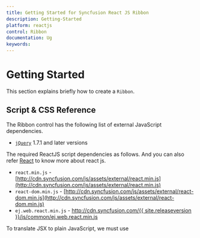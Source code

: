```yaml
---
title: Getting Started for Syncfusion React JS Ribbon
description: Getting-Started 
platform: reactjs
control: Ribbon
documentation: Ug
keywords: 
---
```


# Getting Started

This section explains briefly how to create a `Ribbon`.

## Script & CSS Reference 

The Ribbon control has the following list of external JavaScript dependencies.

* [`jQuery`](http://jquery.com) 1.7.1 and later versions

The required ReactJS script dependencies as follows. And you can also refer [React](https://facebook.github.io/react/docs/getting-started.html) to know more about react js.

* `react.min.js` - [http://cdn.syncfusion.com/js/assets/external/react.min.js](http://cdn.syncfusion.com/js/assets/external/react.min.js)
* `react-dom.min.js` - [http://cdn.syncfusion.com/js/assets/external/react-dom.min.js](http://cdn.syncfusion.com/js/assets/external/react-dom.min.js)
* `ej.web.react.min.js` - [http://cdn.syncfusion.com/{{ site.releaseversion }}/js/common/ej.web.react.min.js](http://cdn.syncfusion.com/14.3.0.49/js/common/ej.web.react.min.js)

To translate JSX to plain JavaScript, we must use <script type=”text/babel”> and refer the browser.min.js file to perform the transformation in the browser.

To get started, you can use the `ej.web.all.min.js` file that encapsulates all the `ej` controls and frameworks in one single file. So the complete boilerplate code is

{% highlight html %}

    <!DOCTYPE html>
    <html>
    <head>
    <meta name="viewport" content="width=device-width, initial-scale=1.0">
    <meta name="description" content="Essential Studio for JavaScript">
    <meta name="author" content="Syncfusion">
    <title>Getting Started for Ribbon React JS</title>
    <!-- Essential Studio for JavaScript  theme reference -->
    <link href="http://cdn.syncfusion.com/{{ site.releaseversion }}/js/web/flat-azure/ej.web.all.min.css" rel="stylesheet" />
    <!-- Essential Studio for JavaScript  script references -->
    <script src="http://cdn.syncfusion.com/js/assets/external/react.min.js"></script>
    <script src="http://cdn.syncfusion.com/js/assets/external/react-dom.min.js"></script>
    <script src="https://cdnjs.cloudflare.com/ajax/libs/babel-core/5.8.34/browser.min.js"></script>
    <script src="http://cdn.syncfusion.com/js/assets/external/jquery-3.0.0.min.js"></script>
    <script src="http://cdn.syncfusion.com/{{ site.releaseversion }}/js/web/ej.web.all.min.js"></script>
    <script src="http://cdn.syncfusion.com/{{ site.releaseversion }}/js/common/ej.web.react.min.js"></script>
    <!-- Add your custom scripts here -->
    </head>
    <body>
    </body>
    </html>

{% endhighlight %}

N> 1. In production, we highly recommend you to use our [`custom script generator`](http://help.syncfusion.com/js/custom-script-generator) to create custom script file with required controls and its dependencies only. Also to reduce the file size further please use [`GZip compression`](https://developers.google.com/web/fundamentals/performance/optimizing-content-efficiency/optimize-encoding-and-transfer?hl=en) in your server.
N> 2. For themes, you can use the `ej.web.all.min.css` CDN link from the code snippet given. To add the themes in your application, please refer to [`this link`](http://help.syncfusion.com/js/theming-in-essential-javascript-components).

N>  Ribbon’s sample level icons can be loaded using ej.icons.CSS from the location “/Content/ej/themes/ribbon-css”.

## Control Initialization

Control can be initialized in two ways.

 * Using jsx Template
 * Without using jsx Template
 
## Using jsx Template

By using the jsx template, we can create the html file and jsx file. The `.jsx` file can be convert to `.js` file and it can be referred in html page.

Please refer to the code of HTML file.

{% highlight html %}

    <div id="ribbon-default"></div>
    <script src="app/ribbon/default.js"></script>
    <ul id="ribbonmenu1">
        <li><a>FILE</a>
            <ul>
                <li><a>New</a></li>
                <li><a>Open</a></li>
                <li><a>Save</a></li>
                <li><a>Save As</a></li>
                <li><a>Print</a></li>
            </ul>
        </li>
    </ul>

{% endhighlight %}

Ribbon control can be initialized with the following in HTML document.

{% highlight html %}     
                
    ReactDOM.render(
        <EJ.Ribbon width="50%" applicationTab-type="menu" applicationTab-menuItemID="ribbonmenu1">
        </EJ.Ribbon>,
        document.getElementById('ribbon-default')
    );

{% endhighlight %}

![](Getting-Started_images/Getting-Started_img1.png)

N>  Set the required width to Ribbon, else default parent container or window width will be considered.

## Adding Tabs

Tab is a set of related groups which are combined into single item. For creating tab, id and text properties should be specified.

{% highlight html %}

    <div id="ribbon-default"></div>
    <script src="app/ribbon/default.js"></script>
    <ul id="ribbonmenu1">
        <li><a>FILE</a>
            <ul>
                <li><a>New</a></li>
                <li><a>Open</a></li>
                <li><a>Save</a></li>
                <li><a>Save As</a></li>
                <li><a>Print</a></li>
            </ul>
        </li>
    </ul>

{% endhighlight %}

Configure the tabs bind value tab in ReactJS view-model as shown in the following code.

{% highlight html %}

	  ReactDOM.render(
        <EJ.Ribbon width="50%" applicationtab-type="menu" applicationtab-menuitemid="ribbonmenu1">
            <tabs>
                <tab id="home" text="HOME"></tab>
            </tabs>
        </EJ.Ribbon>
        document.getElementById('ribbon-default')
     );

{% endhighlight %}

![](Getting-Started_images/Getting-Started_img2.png)

## Configuring Groups

List of controls are combined as logical groups into tab. Group alignment type as row/column, Default is row.

Create group item with text specified and add content group to Groups collection with ejButton control settings.

Configure the tabs bind value tab with group and button named as New.

{% highlight html %}

    <div id="ribbon-default"></div>
    <script src="app/ribbon/default.js"></script>
    <ul id="ribbonmenu1">
        <li><a>FILE</a>
            <ul>
                <li><a>New</a></li>
                <li><a>Open</a></li>
                <li><a>Save</a></li>
                <li><a>Save As</a></li>
                <li><a>Print</a></li>
            </ul>
        </li>
    </ul>

{% endhighlight %}

{% highlight html %}

	  ReactDOM.render(
        <EJ.Ribbon width="50%" applicationtab-type="menu" applicationtab-menuitemid="ribbonmenu1">
            <tabs>
                <tab id="home" text="HOME">
                    <groups>
                        <group text="New" alignType="rows">
                            <content>
                                <content defaults-type="button">
                                    <groups>
                                        <group id="new" text="New" buttonSettings-contentType="imageonly" buttonSettings-prefixIcon="e-icon e-ribbon e-new" >
                                        </group>
                                    </groups>
                                </content>
                            </content>
                        </group>
                    </groups>
                </tab>
            </tabs>
        </EJ.Ribbon>
        document.getElementById('ribbon-default')
     );

{% endhighlight %}

![](Getting-Started_images/Getting-Started_img3.png)

## Adding Controls to Group

Syncfusion JavaScript Controls can be added to group’s content with corresponding type specified like button, split button, toggle button, dropdown list, gallery, custom, etc. Default type is button.

Configure the tabs bind value tab with groups, button,split button and dropdown controls.Also the datasource to dropdown control is configured with bind name fontFamily. Please refer to the following code snippets.

{% highlight html %}

     var fontFamily = ["Segoe UI", "Arial", "Times New Roman", "Tahoma", "Helvetica"];
     ReactDOM.render(
     <div>
         <ul id="ribbonmenu3">
             <li><a>FILE</a>
                 <ul>
                     <li><a>New</a></li>
                     <li><a>Open</a></li>
                     <li><a>Save</a></li>
                     <li><a>Save As</a></li>
                     <li><a>Print</a></li>
                 </ul>
             </li>
         </ul>
         <ul id="pasteSplit3">
             <li><a>Paste</a></li>
         </ul>
         <EJ.Ribbon width="100%" applicationtab-type="menu" applicationtab-menuitemid="ribbonmenu3">
            <tabs>
                <tab id="home" text="HOME">
                    <groups>		     
                        <group text="SplitButton & Dropdown" alignType="columns">
                            <content>
                                <content defaults-type="splitbutton" defaults-width={60} defaults-height={70}>
                                    <groups>
                                        <group id="paste" text="Paste" customTooltip-prefixIcon="e-pastetip" splitButtonSettings-contentType="imageonly" splitButtonSettings-prefixIcon="e-icon e-ribbon e-ribbonpaste" splitButtonSettings-targetID="pasteSplit3" splitButtonSettings-buttonMode="dropdown" splitButtonSettings-arrowPosition="bottom" splitButtonSettings-click="executeAction">
                                        </group>
                                    </groups>
                                </content>
                                <content defaults-type="dropdownlist" defaults-height={28}>
                                    <groups>
                                        <group id="fontFamily" dropdownSettings-dataSource={fontFamily} dropdownSettings-text="Segoe UI" dropdownSettings-select="executeAction" dropdownSettings-width={150}>
                                        </group>    
                                    </groups>
                                </content>
                            </content>
                        </group>
                    </groups>  
                </tab>		
            </tabs>
         </EJ.Ribbon>
     </div>
     document.getElementById('ribbon-default')
     );

{% endhighlight %}
	 
![](Getting-Started_images/Getting-Started_img4.png)

## Without using jsx Template

The Ribbon can be created from a HTML `DIV` element with the HTML `id` attribute set to it. Refer to the following code example.

{% highlight html %}
	 
     <body>
	  <div id="ribbon-default"></div>
      <ul id="ribbonmenu3">
             <li><a>FILE</a>
                 <ul>
                     <li><a>New</a></li>
                     <li><a>Open</a></li>
                     <li><a>Save</a></li>
                     <li><a>Save As</a></li>
                     <li><a>Print</a></li>
                 </ul>
             </li>
         </ul>
         <ul id="pasteSplit3">
             <li><a>Paste</a></li>
         </ul>
 	  </body>

{% endhighlight %}

{% highlight html %}

    var fontFamily = ["Segoe UI", "Arial", "Times New Roman", "Tahoma", "Helvetica"];     
    React.createElement(EJ.Ribbon, {width: "100%", allowResizing: true, "applicationTab-type": "menu", "applicationTab-menuItemID": "ribbonmenu3"}, 
      React.createElement("tabs", null, 
        React.createElement("tab", {id: "home", text: "HOME"}, 
           React.createElement("groups", null,		     
			  React.createElement("group", {text: "SplitButton & Dropdown", alignType: "columns"}, 
                React.createElement("content", null, 
                    React.createElement("content", {"defaults-type": "splitbutton", "defaults-width": 60, "defaults-height": 70}, 
                       React.createElement("groups", null, 
                           React.createElement("group", {id: "paste", text: "Paste", "customTooltip-prefixIcon": "e-pastetip", "splitButtonSettings-contentType": "imageonly", "splitButtonSettings-prefixIcon": "e-icon e-ribbon e-ribbonpaste", "splitButtonSettings-targetID": "pasteSplit3", "splitButtonSettings-buttonMode": "dropdown", "splitButtonSettings-arrowPosition": "bottom", "splitButtonSettings-click": "executeAction"}
                           )
                        )
                      ), 
					React.createElement("content", {"defaults-type": "dropdownlist", "defaults-height": 28}, 
                       React.createElement("groups", null, 
                           React.createElement("group", {id: "fontFamily", "dropdownSettings-dataSource": fontFamily, "dropdownSettings-text": "Segoe UI", "dropdownSettings-select": "executeAction", "dropdownSettings-width": 150})
                            )
                        )
                    )
				)
            )		
        )
      )
    ),
    document.getElementById('ribbon-default')
    );
  
{% endhighlight %}

![](Getting-Started_images/Getting-Started_img4.png)